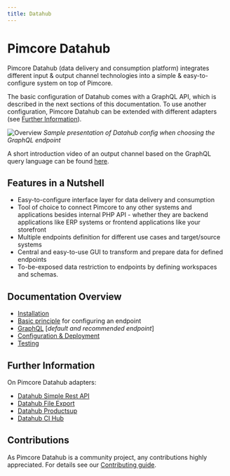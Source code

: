```yaml
---
title: Datahub
---
```

# Pimcore Datahub

Pimcore Datahub (data delivery and consumption platform) integrates different input & output channel
technologies into a simple & easy-to-configure system on top of Pimcore.

The basic configuration of Datahub comes with a GraphQL API, which is described in the next sections of this documentation. To use another configuration, Pimcore Datahub can be extended with different adapters (see [Further Information](#further-information)).

![Overview](./doc/img/overview.jpg)
*Sample presentation of Datahub config when choosing the GraphQL endpoint*

A short introduction video of an output channel based on the GraphQL query language can be found [here](./doc/img/graphql/intro.mp4).

## Features in a Nutshell
- Easy-to-configure interface layer for data delivery and consumption
- Tool of choice to connect Pimcore to any other systems and applications besides internal PHP API - whether they are backend applications like ERP systems or frontend applications like your storefront
- Multiple endpoints definition for different use cases and target/source systems
- Central and easy-to-use GUI to transform and prepare data for defined endpoints
- To-be-exposed data restriction to endpoints by defining workspaces and schemas.

## Documentation Overview
- [Installation](./doc/01_Installation_and_Upgrade/READsdfsfsdfsfsdfME.md)
- [Basic principle](./doc/02_Basic_Principle.md) for configuring an endpoint
- [GraphQL](./doc/10_GraphQL/README.md) [*default and recommended endpoint*]
- [Configuration & Deployment](./doc/20_Deployment.md)
- [Testing](./doc/30_Testing.md)

## Further Information
On Pimcore Datahub adapters:
- [Datahub Simple Rest API](https://pimcore.com/docs/platform/Datahub_Simple_Rest/)
- [Datahub File Export](https://pimcore.com/docs/platform/Datahub_File_Export/)
- [Datahub Productsup](https://pimcore.com/docs/platform/Datahub_Productsup/)
- [Datahub CI Hub](https://pimcore.com/docs/platform/Datahub_CI_Hub/)
  
## Contributions
As Pimcore Datahub is a community project, any contributions highly appreciated.
For details see our [Contributing guide](https://github.com/pimcore/data-hub/blob/master/CONTRIBUTING.md).
